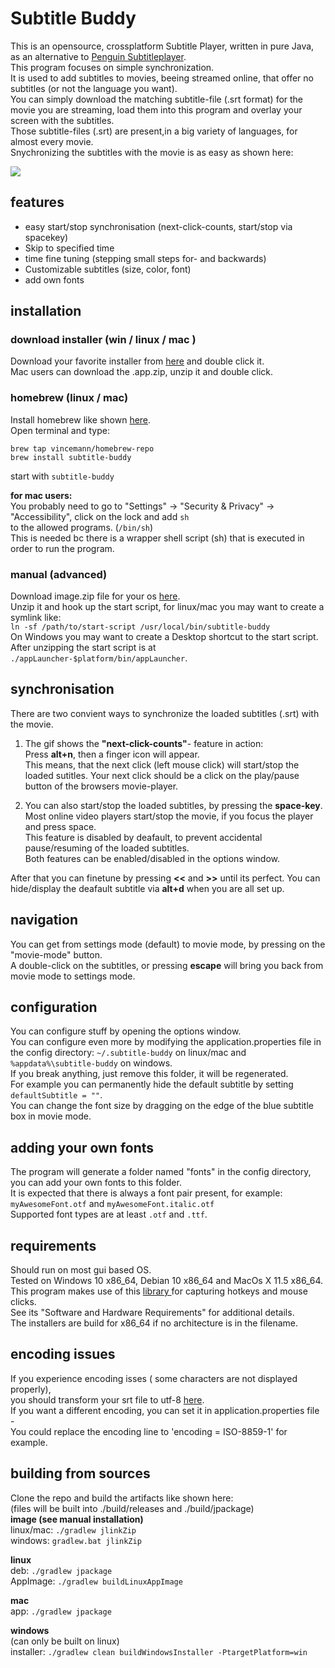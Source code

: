 # Subtitle Buddy  
This is an opensource, crossplatform Subtitle Player, written in pure Java, as an alternative to [Penguin Subtitleplayer](https://github.com/carsonip/Penguin-Subtitle-Player).  
This program focuses on simple synchronization.  
It is used to add subtitles to movies, beeing streamed online, that offer no subtitles (or not the language you want).  
You can simply download the matching subtitle-file (.srt format) for the movie you are streaming, load them into this program and overlay your screen with the subtitles.  
Those subtitle-files (.srt) are present,in a big variety of languages, for almost every movie.  
Snychronizing the subtitles with the movie is as easy as shown here:  
  
![](demo.gif)
  
  
## features  
- easy start/stop synchronisation (next-click-counts, start/stop via spacekey)
- Skip to specified time
- time fine tuning (stepping small steps for- and backwards)  
- Customizable subtitles (size, color, font)  
- add own fonts  
  
## installation  
### download installer (win / linux / mac )  
Download your favorite installer from [here](https://github.com/vincemann/Subtitle-Buddy/releases) and double click it.  
Mac users can download the .app.zip, unzip it and double click.  

### homebrew (linux / mac)   
Install homebrew like shown [here](https://brew.sh/).  
Open terminal and type:
```
brew tap vincemann/homebrew-repo
brew install subtitle-buddy
```
start with ```subtitle-buddy```  

**for mac users:**  
You probably need to go to "Settings" -> "Security & Privacy" -> "Accessibility", click on the lock and add ```sh```  
to the allowed programs. (```/bin/sh```)  
This is needed bc there is a wrapper shell script (sh) that is executed in order to run the program.  

### manual (advanced)  
Download image.zip file for your os [here](https://github.com/vincemann/Subtitle-Buddy/releases).    
Unzip it and hook up the start script, for linux/mac you may want to create a symlink like:  
```ln -sf /path/to/start-script /usr/local/bin/subtitle-buddy```    
On Windows you may want to create a Desktop shortcut to the start script.  
After unzipping the start script is at ```./appLauncher-$platform/bin/appLauncher```.    

## synchronisation  
There are two convient ways to synchronize the loaded subtitles (.srt) with the movie.   
1. The gif shows the **"next-click-counts"**- feature in action:   
Press **alt+n**, then a finger icon will appear.   
This means, that the next click (left mouse click) will start/stop the loaded sutitles. 
Your next click should be a click on the play/pause button of the browsers movie-player.
  
2. You can also start/stop the loaded subtitles, by pressing the **space-key**.  
Most online video players start/stop the movie, if you focus the player and press space.  
This feature is disabled by deafault, to prevent accidental pause/resuming of the loaded subtitles.  
Both features can be enabled/disabled in the options window.  

After that you can finetune by pressing **<<** and **>>** until its perfect.
You can hide/display the deafault subtitle via **alt+d** when you are all set up.
  
## navigation  
You can get from settings mode (default) to movie mode, by pressing on the "movie-mode" button.  
A double-click on the subtitles, or pressing **escape** will bring you back from movie mode to settings mode.  

## configuration  
You can configure stuff by opening the options window.  
You can configure even more by modifying the application.properties file in the config directory:
```~/.subtitle-buddy``` on linux/mac and  
```%appdata%\subtitle-buddy``` on windows.  
If you break anything, just remove this folder, it will be regenerated.  
For example you can permanently hide the default subtitle by setting ```defaultSubtitle = ""```.  
You can change the font size by dragging on the edge of the blue subtitle box in movie mode.  
  
## adding your own fonts  
The program will generate a folder named "fonts" in the config directory,
you can add your own fonts to this folder.  
It is expected that there is always a font pair present, for example:  
```myAwesomeFont.otf``` and ```myAwesomeFont.italic.otf```    
Supported font types are at least ```.otf``` and ```.ttf```.  
  
## requirements  
Should run on most gui based OS.  
Tested on Windows 10 x86_64, Debian 10 x86_64 and MacOs X 11.5 x86_64.  
This program makes use of this [library ](https://github.com/kwhat/jnativehook)  for capturing hotkeys and mouse clicks.  
See its "Software and Hardware Requirements" for additional details.  
The installers are build for x86_64 if no architecture is in the filename.  
  
## encoding issues  
If you experience encoding isses ( some characters are not displayed properly),   
you should transform your srt file to utf-8 [here](https://subtitletools.com/convert-text-files-to-utf8-online).  
If you want a different encoding, you can set it in application.properties file -  
You could replace the encoding line to 'encoding = ISO-8859-1' for example.  
  
## building from sources  
Clone the repo and build the artifacts like shown here:  
(files will be built into ./build/releases and ./build/jpackage)  
**image (see manual installation)**  
linux/mac: ```./gradlew jlinkZip```   
windows: ```gradlew.bat jlinkZip```   
  
**linux**  
deb: ```./gradlew jpackage```  
AppImage: ```./gradlew buildLinuxAppImage```    
  
**mac**      
app: ```./gradlew jpackage```    
  
**windows**   
(can only be built on linux)    
installer: ```./gradlew clean buildWindowsInstaller -PtargetPlatform=win```   
 
    


